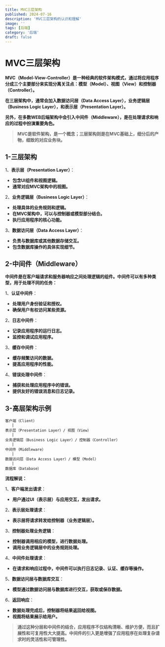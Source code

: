 ```yaml
---
title: MVC三层架构
published: 2024-07-16
description: 'MVC三层架构的认识和理解'
image: ''
tags: [后端]
category: '后端'
draft: false
---
```

# MVC三层架构

**MVC（Model-View-Controller）是一种经典的软件架构模式，通过将应用程序分成三个主要部分来实现分离关注点：模型（Model）、视图（View）和控制器（Controller）。**

**在三层架构中，通常会加入数据访问层（Data Access Layer），业务逻辑层（Business Logic Layer），和表示层（Presentation Layer）。**

**另外，在多数WEB后端架构中会引入中间件（Middleware），是在处理请求和响应的过程中扮演重要角色。**

> **MVC是软件架构，是一个概念；三层架构则是在MVC基础上，细分后的产物，细致的对应业务块。**

## 1-三层架构

1、**表示层（Presentation Layer）**：

* **包含UI组件和视图逻辑。**
* **通常对应MVC架构中的视图。**

2、**业务逻辑层（Business Logic Layer）**：

* **处理具体的业务规则和逻辑。**
* **在MVC架构中，可以与控制器或模型部分结合。**
* **执行应用程序的核心功能。**

3、**数据访问层（Data Access Layer）**：

* **负责与数据库或其他数据存储交互。**
* **包含数据库操作的具体实现细节。**

## 2-中间件（Middleware）

**中间件是在客户端请求和服务器响应之间处理逻辑的组件。中间件可以有多种类型，用于处理不同的任务：**

1、**认证中间件**：

* **处理用户身份验证和授权。**
* **确保用户有权访问某些资源。**

2、**日志中间件**：

* **记录应用程序的运行日志。**
* **监控和调试应用程序。**

3、**缓存中间件**：

* **缓存频繁访问的数据。**
* **提高应用程序的性能。**

4、**错误处理中间件**：

* **捕获和处理应用程序中的错误。**
* **提供友好的错误消息和日志记录。**

## 3-高层架构示例

```
客户端（Client）
   |
表示层（Presentation Layer）/ 视图（View）
   |
业务逻辑层（Business Logic Layer）/ 控制器（Controller）
   |
中间件（Middleware）
   |
数据访问层（Data Access Layer）/ 模型（Model）
   |
数据库（Database）
```

**流程解说：**

1、**客户端发出请求**：

* **用户通过UI（表示层）与应用交互，发出请求。**

2、**表示层处理请求**：

* **表示层将请求转发给控制器（业务逻辑层）。**

3、**控制器处理业务逻辑**：

* **控制器调用相应的模型，进行数据处理。**
* **调用业务逻辑层中的业务规则处理。**

4、**中间件处理请求**：

* **在请求和响应过程中，中间件可以执行日志记录、认证、缓存等操作。**

5、**数据访问层与数据库交互**：

* **模型通过数据访问层与数据库进行交互，获取或保存数据。**

6、**返回响应**：

* **数据处理完成后，控制器将结果返回给视图。**
* **视图将结果展示给用户。**

> **通过这种分层和中间件的结合，应用程序不仅结构清晰、维护方便，而且扩展性和可复用性大大提高。中间件的引入更是增强了应用程序在处理复杂请求时的灵活性和可管理性。**

